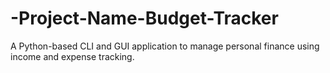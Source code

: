 # -Project-Name-Budget-Tracker
A Python-based CLI and GUI application to manage personal finance using income and expense tracking.

